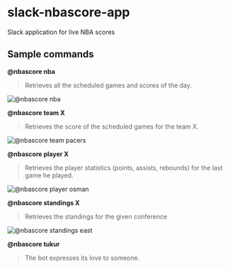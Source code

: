 # slack-nbascore-app
Slack application for live NBA scores

## Sample commands

**@nbascore nba**
> Retrieves all the scheduled games and scores of the day.

![@nbascore nba](https://i.imgur.com/rT6uSZ8.png)

**@nbascore team X**
> Retrieves the score of the scheduled games for the team X.

![@nbascore team pacers](https://i.imgur.com/pUIy2uy.png)


**@nbascore player X**
> Retrieves the player statistics (points, assists, rebounds) for the last game he played.

![@nbascore player osman](https://i.imgur.com/w235MRn.png)


**@nbascore standings X**
> Retrieves the standings for the given conference

![@nbascore standings east](https://i.imgur.com/sGAYm7N.png)


**@nbascore tukur**
> The bot expresses its love to someone.

